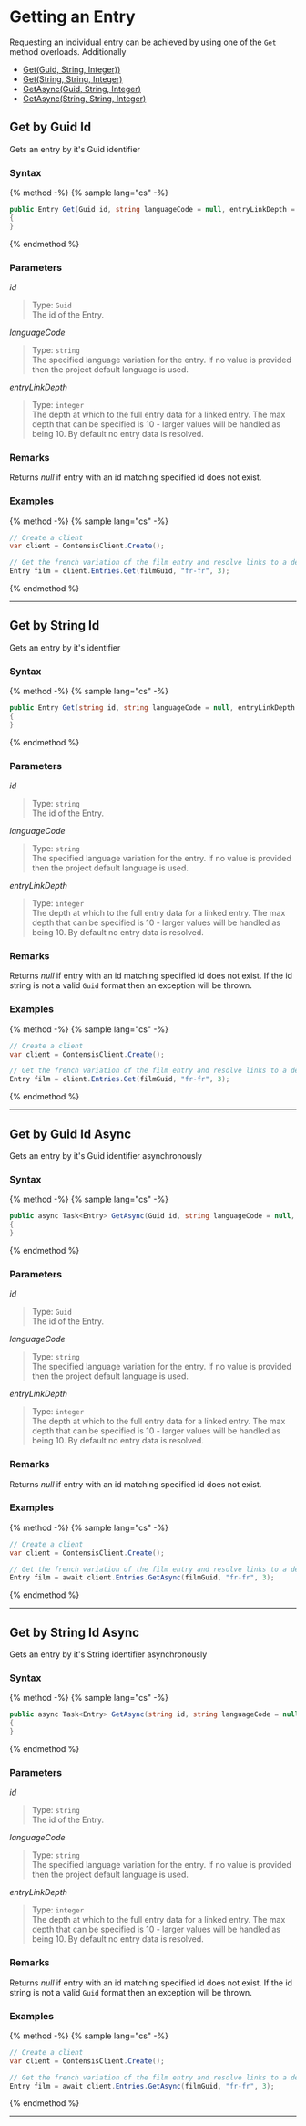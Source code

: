 # Getting an Entry

Requesting an individual entry can be achieved by using one of the `Get` method overloads. Additionally 

- [Get(Guid, String, Integer))](#get-by-guid-id)
- [Get(String, String, Integer)](#get-by-string-id)
- [GetAsync(Guid, String, Integer)](#get-by-guid-id-async)  
- [GetAsync(String, String, Integer)](#get-by-string-id-async)


## Get by Guid Id

Gets an entry by it's Guid identifier

### Syntax

{% method -%}
{% sample lang="cs" -%}

```cs
public Entry Get(Guid id, string languageCode = null, entryLinkDepth = 0)
{
}
```
{% endmethod %}

### Parameters

*id*
> Type: `Guid`  
> The id of the Entry.

*languageCode*
> Type: `string`  
> The specified language variation for the entry. If no value is provided then the project default language is used.

*entryLinkDepth*
> Type: `integer`  
> The depth at which to the full entry data for a linked entry. The max depth that can be specified is 10 - larger values will be handled as being 10. By default no entry data is resolved.

### Remarks

Returns *null* if entry with an id matching specified id does not exist.

### Examples

{% method -%}
{% sample lang="cs" -%}
```cs
// Create a client
var client = ContensisClient.Create();

// Get the french variation of the film entry and resolve links to a depth of 3
Entry film = client.Entries.Get(filmGuid, "fr-fr", 3);
```
{% endmethod %}

---

## Get by String Id

Gets an entry by it's identifier

### Syntax

{% method -%}
{% sample lang="cs" -%}

```cs
public Entry Get(string id, string languageCode = null, entryLinkDepth = 0)
{
}
```
{% endmethod %}

### Parameters

*id*
> Type: `string`  
> The id of the Entry.

*languageCode*
> Type: `string`  
> The specified language variation for the entry. If no value is provided then the project default language is used.

*entryLinkDepth*
> Type: `integer`  
> The depth at which to the full entry data for a linked entry. The max depth that can be specified is 10 - larger values will be handled as being 10. By default no entry data is resolved.

### Remarks

Returns *null* if entry with an id matching specified id does not exist. If the id string is not a valid `Guid` format then an exception will be thrown.

### Examples

{% method -%}
{% sample lang="cs" -%}
```cs
// Create a client
var client = ContensisClient.Create();

// Get the french variation of the film entry and resolve links to a depth of 3
Entry film = client.Entries.Get(filmGuid, "fr-fr", 3);
```
{% endmethod %}

---

## Get by Guid Id Async

Gets an entry by it's Guid identifier asynchronously

### Syntax

{% method -%}
{% sample lang="cs" -%}

```cs
public async Task<Entry> GetAsync(Guid id, string languageCode = null, entryLinkDepth = 0)
{
}
```
{% endmethod %}

### Parameters

*id*
> Type: `Guid`  
> The id of the Entry.

*languageCode*
> Type: `string`  
> The specified language variation for the entry. If no value is provided then the project default language is used.

*entryLinkDepth*
> Type: `integer`  
> The depth at which to the full entry data for a linked entry. The max depth that can be specified is 10 - larger values will be handled as being 10. By default no entry data is resolved.

### Remarks

Returns *null* if entry with an id matching specified id does not exist.

### Examples

{% method -%}
{% sample lang="cs" -%}
```cs
// Create a client
var client = ContensisClient.Create();

// Get the french variation of the film entry and resolve links to a depth of 3
Entry film = await client.Entries.GetAsync(filmGuid, "fr-fr", 3);
```
{% endmethod %}

---

## Get by String Id Async

Gets an entry by it's String identifier asynchronously

### Syntax

{% method -%}
{% sample lang="cs" -%}

```cs
public async Task<Entry> GetAsync(string id, string languageCode = null, entryLinkDepth = 0)
{
}
```
{% endmethod %}

### Parameters

*id*
> Type: `string`  
> The id of the Entry.

*languageCode*
> Type: `string`  
> The specified language variation for the entry. If no value is provided then the project default language is used.

*entryLinkDepth*
> Type: `integer`  
> The depth at which to the full entry data for a linked entry. The max depth that can be specified is 10 - larger values will be handled as being 10. By default no entry data is resolved.

### Remarks

Returns *null* if entry with an id matching specified id does not exist. If the id string is not a valid `Guid` format then an exception will be thrown.

### Examples

{% method -%}
{% sample lang="cs" -%}
```cs
// Create a client
var client = ContensisClient.Create();

// Get the french variation of the film entry and resolve links to a depth of 3
Entry film = await client.Entries.GetAsync(filmGuid, "fr-fr", 3);
```
{% endmethod %}

---